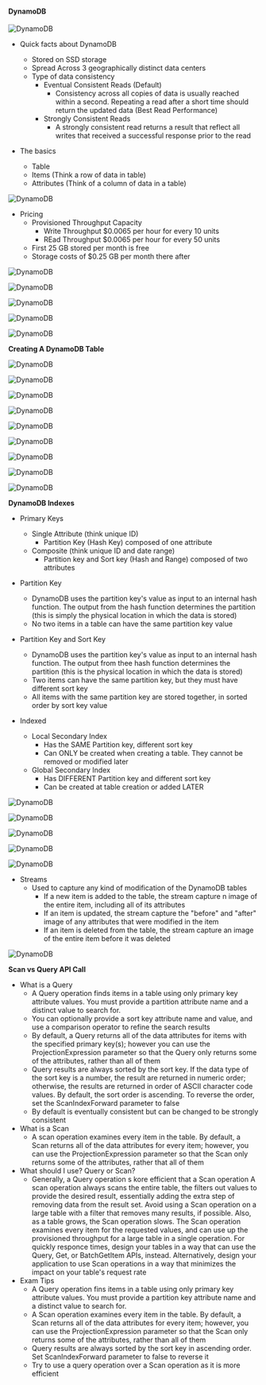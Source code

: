 #### DynamoDB

![DynamoDB](../images/DynamoDB/dynamo-db-1.png)

- Quick facts about DynamoDB
    - Stored on SSD storage
    - Spread Across 3 geographically distinct data centers
    - Type of data consistency
        - Eventual Consistent Reads (Default)
            - Consistency across all copies of data is usually reached within a second. 
              Repeating a read after a short time should return the updated data (Best Read Performance)
        - Strongly Consistent Reads
            - A strongly consistent read returns a result that reflect all writes that 
              received a successful response prior to the read

- The basics         
    - Table
    - Items (Think a row of data in table)
    - Attributes (Think of a column of data in a table)

![DynamoDB](../images/DynamoDB/dynamo-db-2.png)

- Pricing
    - Provisioned Throughput Capacity
        - Write Throughput $0.0065 per hour for every 10 units
        - REad Throughput $0.0065 per hour for every 50 units
    - First 25 GB stored per month is free    
    - Storage costs of $0.25 GB per month there after

![DynamoDB](../images/DynamoDB/dynamo-db-3.png)

![DynamoDB](../images/DynamoDB/dynamo-db-4.png)

![DynamoDB](../images/DynamoDB/dynamo-db-5.png)

![DynamoDB](../images/DynamoDB/dynamo-db-6.png)

![DynamoDB](../images/DynamoDB/dynamo-db-7.png)

**Creating A DynamoDB Table**

![DynamoDB](../images/DynamoDB/dynamo-db-8.png)

![DynamoDB](../images/DynamoDB/dynamo-db-9.png)

![DynamoDB](../images/DynamoDB/dynamo-db-10.png)

![DynamoDB](../images/DynamoDB/dynamo-db-11.png)

![DynamoDB](../images/DynamoDB/dynamo-db-12.png)

![DynamoDB](../images/DynamoDB/dynamo-db-13.png)

![DynamoDB](../images/DynamoDB/dynamo-db-15.png)

![DynamoDB](../images/DynamoDB/dynamo-db-16.png)

![DynamoDB](../images/DynamoDB/dynamo-db-17.png)

**DynamoDB Indexes**

- Primary Keys
	- Single Attribute (think unique ID)
		- Partition Key (Hash Key) composed of one attribute
	- Composite (think unique ID and date range)	
		- Partition key and Sort key (Hash and Range) composed of two attributes
		
- Partition Key
	- DynamoDB uses the partition key's value as input to an internal hash function. 
	  The output from the hash function determines the partition (this is simply the physical location in which the data is stored)
	- No two items in a table can have the same partition key value  

- Partition Key and Sort Key
	- DynamoDB uses the partition key's value as input to an internal hash function.
	  The output from thee hash function determines the partition (this is the physical location in which the data is stored)
	- Two items can have the same partition key, but they must have different sort key
	- All items with the same partition key are stored together, in sorted order by sort key value
- Indexed
	- Local Secondary Index
		- Has the SAME Partition key, different sort key
		- Can ONLY be created when creating a table. They cannot be removed or modified later
	- Global Secondary Index
		- Has DIFFERENT Partition key and different sort key
		- Can be created at table creation or added LATER
		
![DynamoDB](../images/DynamoDB/dynamo-db-18.png)

![DynamoDB](../images/DynamoDB/dynamo-db-19.png)

![DynamoDB](../images/DynamoDB/dynamo-db-20.png)

![DynamoDB](../images/DynamoDB/dynamo-db-22.png)

![DynamoDB](../images/DynamoDB/dynamo-db-21.png)
		
- Streams
	- Used to capture any kind of modification of the DynamoDB tables
		- If a new item is added to the table, the stream capture n image of the entire item, including all of its attributes
		- If an item is updated, the stream capture the "before" and "after" image of any attributes that were modified in the item
		- If an item is deleted from the table, the stream capture an image of the entire item before it was deleted
		
![DynamoDB](../images/DynamoDB/dynamo-db-14.png)

**Scan vs Query API Call**
- What is a Query
	- A Query operation finds items in a table using only primary key attribute values. 
	  You must provide a partition attribute name and a distinct value to search for.
	- You can optionally provide a sort key attribute name and value, and use a comparison operator to refine the search results
	- By default, a Query returns all of the data attributes for items with the specified primary key(s);
	  however you can use the ProjectionExpression parameter so that the Query only returns some of the attributes, rather than all of them
	- Query results are always sorted by the sort key. 
	  If the data type of the sort key is a number, the result are returned in numeric order; otherwise, the results are returned in order of ASCII character code values. 
	  By default, the sort order is ascending. To reverse the order, set the ScanIndexForward parameter to false
	- By default is eventually consistent but can be changed to be strongly consistent  
- What is a Scan
	- A scan operation examines every item in the table. By default, a Scan returns all of the data attributes for every item;
      however, you can use the ProjectionExpression parameter so that the Scan only returns some of the attributes, rather that all of them
- What should I use? Query or Scan?
	- Generally, a Query operation s kore efficient that a Scan operation
	  A scan operation always scans the entire table, the filters out values to provide the desired result, 
	  essentially adding the extra step of removing data from the result set. 
	  Avoid using a Scan operation on a large table with a filter that removes many results, if possible. 
	  Also, as a table grows, the Scan operation slows. The Scan operation examines every item for the requested values, 
	  and can use up the provisioned throughput for a large table in a single operation.
	  For quickly responce times, design your tables in a way that can use the Query, Get, or BatchGetItem APIs, instead.
	  Alternatively, design your application to use Scan operations in a way that minimizes the impact on your table's request rate
- Exam Tips
	- A Query operation fins items in a table using only primary key attribute values. 
	  You must provide a partition key attribute name and a distinct value to search for.
	- A Scan operation examines every item in the table. By default, a Scan returns all of the data attributes for every item; 
	  however, you can use the ProjectionExpression parameter so that the Scan only returns some of the attributes, rather than all of them
	- Query results are always sorted by the sort key in ascending order. Set ScanIndexForward parameter to false to reverse it
	- Try to use a query operation over a Scan operation as it is more efficient  
	   
	
  
		
		
      